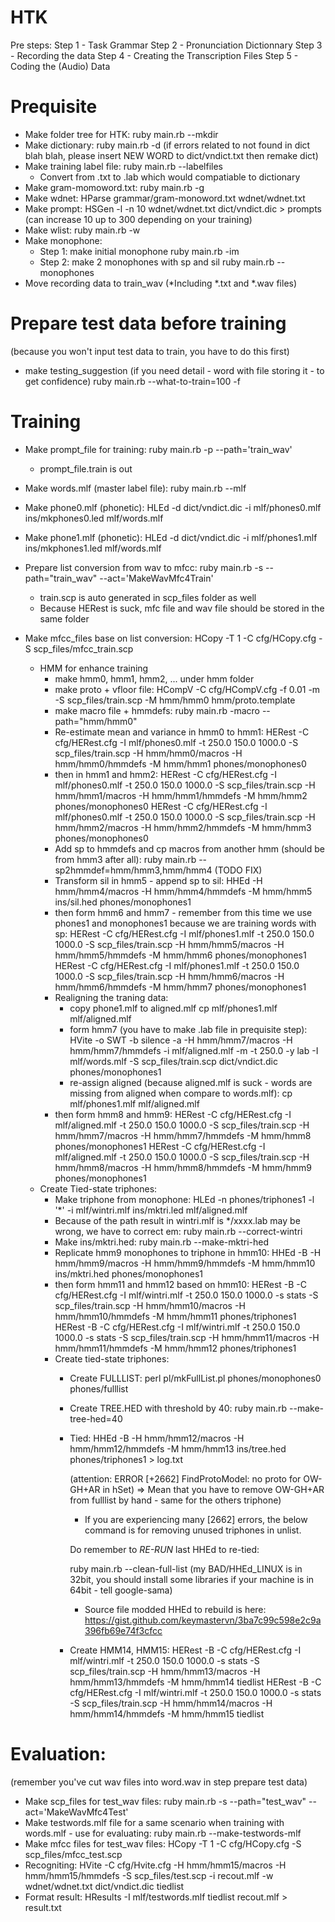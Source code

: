 # HTK

Pre steps:
    Step 1 - Task Grammar
    Step 2 - Pronunciation Dictionnary
    Step 3 - Recording the data
    Step 4 - Creating the Transcription Files
    Step 5 - Coding the (Audio) Data

# Prequisite
- Make folder tree for HTK: ruby main.rb --mkdir
- Make dictionary: ruby main.rb -d
  (if errors related to not found in dict blah blah, please insert NEW WORD to dict/vndict.txt then remake dict)
- Make training label file: ruby main.rb --labelfiles
	+ Convert from .txt to .lab which would compatiable to dictionary
- Make gram-momoword.txt: ruby main.rb -g
- Make wdnet: HParse grammar/gram-monoword.txt wdnet/wdnet.txt
- Make prompt: HSGen -l -n 10 wdnet/wdnet.txt dict/vndict.dic > prompts
(can increase 10 up to 300 depending on your training)
- Make wlist: ruby main.rb -w
- Make monophone: 
	+ Step 1: make initial monophone
ruby main.rb -im
	+ Step 2: make 2 monophones with sp and sil
ruby main.rb --monophones
- Move recording data to train_wav (*Including *.txt and *.wav files)

# Prepare test data before training
(because you won't input test data to train, you have to do this first)
- make testing_suggestion
(if you need detail - word with file storing it - to get confidence) ruby main.rb --what-to-train=100 -f 

# Training
- Make prompt_file for training: ruby main.rb -p --path='train_wav'
	* prompt_file.train is out
- Make words.mlf (master label file): ruby main.rb --mlf
- Make phone0.mlf (phonetic): HLEd -d dict/vndict.dic -i mlf/phones0.mlf ins/mkphones0.led mlf/words.mlf
- Make phone1.mlf (phonetic): HLEd -d dict/vndict.dic -i mlf/phones1.mlf ins/mkphones1.led mlf/words.mlf
- Prepare list conversion from wav to mfcc: ruby main.rb -s --path="train_wav" --act='MakeWavMfc4Train'
	* train.scp is auto generated in scp_files folder as well 
	* Because HERest is suck, mfc file and wav file should be stored in the same folder
- Make mfcc_files base on list conversion: HCopy -T 1 -C cfg/HCopy.cfg -S scp_files/mfcc_train.scp

	- HMM for enhance training
		- make hmm0, hmm1, hmm2, ... under hmm folder
		- make proto + vfloor file: HCompV -C cfg/HCompV.cfg -f 0.01 -m -S scp_files/train.scp -M hmm/hmm0 hmm/proto.template
		- make macro file + hmmdefs: ruby main.rb -macro --path="hmm/hmm0"
		- Re-estimate mean and variance in hmm0 to hmm1:
			HERest -C cfg/HERest.cfg -I mlf/phones0.mlf -t 250.0 150.0 1000.0 -S scp_files/train.scp -H hmm/hmm0/macros -H hmm/hmm0/hmmdefs -M hmm/hmm1 phones/monophones0
		- then in hmm1 and hmm2:
			HERest -C cfg/HERest.cfg -I mlf/phones0.mlf -t 250.0 150.0 1000.0 -S scp_files/train.scp -H hmm/hmm1/macros -H hmm/hmm1/hmmdefs -M hmm/hmm2 phones/monophones0
			HERest -C cfg/HERest.cfg -I mlf/phones0.mlf -t 250.0 150.0 1000.0 -S scp_files/train.scp -H hmm/hmm2/macros -H hmm/hmm2/hmmdefs -M hmm/hmm3 phones/monophones0
		- Add sp to hmmdefs and cp macros from another hmm (should be from hmm3 after all):
			ruby main.rb --sp2hmmdef=hmm/hmm3,hmm/hmm4 (TODO FIX)
		- Transform sil in hmm5 - append sp to sil:
			HHEd -H hmm/hmm4/macros -H hmm/hmm4/hmmdefs -M hmm/hmm5 ins/sil.hed phones/monophones1
		- then form hmm6 and hmm7 - remember from this time we use phones1 and monophones1 because we are training words with sp:
		  HERest -C cfg/HERest.cfg -I mlf/phones1.mlf -t 250.0 150.0 1000.0 -S scp_files/train.scp -H hmm/hmm5/macros -H hmm/hmm5/hmmdefs -M hmm/hmm6 phones/monophones1
		  HERest -C cfg/HERest.cfg -I mlf/phones1.mlf -t 250.0 150.0 1000.0 -S scp_files/train.scp -H hmm/hmm6/macros -H hmm/hmm6/hmmdefs -M hmm/hmm7 phones/monophones1
		- Realigning the traning data:
			+ copy phone1.mlf to aligned.mlf
				cp mlf/phones1.mlf mlf/aligned.mlf
			+ form hmm7 (you have to make .lab file in prequisite step):
				HVite -o SWT -b silence -a -H hmm/hmm7/macros -H hmm/hmm7/hmmdefs -i mlf/aligned.mlf -m -t 250.0 -y lab -I mlf/words.mlf -S scp_files/train.scp dict/vndict.dic phones/monophones1
			+ re-assign aligned (because aligned.mlf is suck - words are missing from aligned when compare to words.mlf):
				cp mlf/phones1.mlf mlf/aligned.mlf
		- then form hmm8 and hmm9:
			HERest -C cfg/HERest.cfg -I mlf/aligned.mlf -t 250.0 150.0 1000.0 -S scp_files/train.scp -H hmm/hmm7/macros -H hmm/hmm7/hmmdefs -M hmm/hmm8 phones/monophones1
			HERest -C cfg/HERest.cfg -I mlf/aligned.mlf -t 250.0 150.0 1000.0 -S scp_files/train.scp -H hmm/hmm8/macros -H hmm/hmm8/hmmdefs -M hmm/hmm9 phones/monophones1
	- Create Tied-state triphones:
		- Make triphone from monophone:
			HLEd -n phones/triphones1 -l '*' -i mlf/wintri.mlf ins/mktri.led mlf/aligned.mlf
		- Because of the path result in wintri.mlf is */xxxx.lab may be wrong, we have to correct em:
			ruby main.rb --correct-wintri
		- Make ins/mktri.hed:
			ruby main.rb --make-mktri-hed
		- Replicate hmm9 monophones to triphone in hmm10:
			HHEd -B -H hmm/hmm9/macros -H hmm/hmm9/hmmdefs -M hmm/hmm10 ins/mktri.hed phones/monophones1
		- then form hmm11 and hmm12 based on hmm10:
			HERest -B -C cfg/HERest.cfg -I mlf/wintri.mlf -t 250.0 150.0 1000.0 -s stats -S scp_files/train.scp -H hmm/hmm10/macros -H hmm/hmm10/hmmdefs -M hmm/hmm11 phones/triphones1
			HERest -B -C cfg/HERest.cfg -I mlf/wintri.mlf -t 250.0 150.0 1000.0 -s stats -S scp_files/train.scp -H hmm/hmm11/macros -H hmm/hmm11/hmmdefs -M hmm/hmm12 phones/triphones1
		- Create tied-state triphones:
			- Create FULLLIST:
				perl pl/mkFullList.pl phones/monophones0 phones/fulllist
			- Create TREE.HED with threshold by 40: 
				ruby main.rb --make-tree-hed=40
			- Tied:
				HHEd -B -H hmm/hmm12/macros -H hmm/hmm12/hmmdefs -M hmm/hmm13 ins/tree.hed phones/triphones1 > log.txt
				
				(attention: ERROR [+2662]  FindProtoModel: no proto for OW-GH+AR in hSet) => Mean that you have to
				remove OW-GH+AR from fulllist by hand - same for the others triphone)
				
				* If you are experiencing many [2662] errors, the below command is for removing unused triphones in unlist.

				Do remember to *RE-RUN* last HHEd to re-tied:

				ruby main.rb --clean-full-list (my BAD/HHEd_LINUX is in 32bit, you should install some libraries if your machine is in 64bit - tell google-sama)

				* Source file modded HHEd to rebuild is here: https://gist.github.com/keymastervn/3ba7c99c598e2c9a396fb69e74f3cfcc
			- Create HMM14, HMM15:
				HERest -B -C cfg/HERest.cfg -I mlf/wintri.mlf -t 250.0 150.0 1000.0 -s stats  -S scp_files/train.scp -H hmm/hmm13/macros -H hmm/hmm13/hmmdefs -M hmm/hmm14 tiedlist
				HERest -B -C cfg/HERest.cfg -I mlf/wintri.mlf -t 250.0 150.0 1000.0 -s stats  -S scp_files/train.scp -H hmm/hmm14/macros -H hmm/hmm14/hmmdefs -M hmm/hmm15 tiedlist

# Evaluation:

(remember you've cut wav files into word.wav in step prepare test data)

- Make scp_files for test_wav files:
	ruby main.rb -s --path="test_wav" --act='MakeWavMfc4Test'
- Make testwords.mlf file for a same scenario when training with words.mlf - use for evaluating:
	ruby main.rb --make-testwords-mlf
- Make mfcc files for test_wav files:
	HCopy -T 1 -C cfg/HCopy.cfg -S scp_files/mfcc_test.scp
- Recogniting:
	HVite -C cfg/Hvite.cfg -H hmm/hmm15/macros -H hmm/hmm15/hmmdefs -S scp_files/test.scp -i recout.mlf -w wdnet/wdnet.txt dict/vndict.dic tiedlist
- Format result:
	HResults -I mlf/testwords.mlf tiedlist recout.mlf > result.txt
